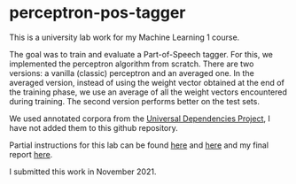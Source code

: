 # perceptron-pos-tagger

This is a university lab work for my Machine Learning 1 course.

The goal was to train and evaluate a Part-of-Speech tagger. For this, we implemented the perceptron algorithm from scratch. There are two versions: a vanilla (classic) perceptron and an averaged one.
In the averaged version, instead of using the weight vector obtained at the end of the training phase, we use an average of all the weight vectors encountered during training. The second version performs better on the test sets. 

We used annotated corpora from the [Universal Dependencies Project](https://universaldependencies.org/), I have not added them to this github repository.

Partial instructions for this lab can be found [here](https://github.com/lina-conti/perceptron-pos-tagger/blob/main/partial_instructions.pdf) and [here](https://github.com/lina-conti/perceptron-pos-tagger/blob/main/instructions_appendix.pdf) and my final report [here](https://github.com/lina-conti/perceptron-pos-tagger/blob/main/report.pdf).

I submitted this work in November 2021.
